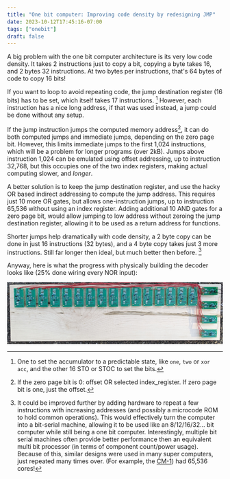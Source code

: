 ```yaml
---
title: "One bit computer: Improving code density by redesigning JMP"
date: 2023-10-12T17:45:16-07:00
tags: ["onebit"]
draft: false
---
```


A big problem with the one bit computer architecture is its very low code density.
It takes 2 instructions just to copy a bit, copying a byte takes 16, and 2 bytes 32 instructions.
At two bytes per instructions, that's 64 bytes of code to copy 16 bits!

If you want to loop to avoid repeating code, the jump destination register (16 bits) has to be set, which itself takes 17 instructions. [^1]
However, each instruction has a nice long address, if that was used instead, a jump could be done without any setup.

If the jump instruction jumps the computed memory address[^2], it can do both computed jumps and immediate jumps, depending on the zero page bit.
However, this limits immediate jumps to the first 1,024 instructions, which will be a problem for longer programs (over 2kB).
Jumps above instruction 1,024 can be emulated using offset addressing, up to instruction 32,768, but this occupies one of the two index registers, making actual computing slower, and *longer*.

A better solution is to keep the jump destination register, and use the hacky OR based indirect addressing to compute the jump address.
This requires just 10 more OR gates, but allows one-instruction jumps, up to instruction 65,536 without using an index register.
Adding additional 10 AND gates for a zero page bit, would allow jumping to low address without zeroing the jump destination register, allowing it to be used as a return address for functions.

Shorter jumps help dramatically with code density, a 2 byte copy can be done in just 16 instructions (32 bytes), and a 4 byte copy takes just 3 more instructions.
Still far longer then ideal, but much better then before. [^3]

Anyway, here is what the progress with physically building the decoder looks like (25% done wiring every NOR input):

![A board holding a partially assembled 4-16 decoder](progress.jpg)

[^1]: One to set the accumulator to a predictable state, like `one`, `two` or `xor acc`, and the other 16 STO or STOC to set the bits.

[^2]:
	If the zero page bit is 0: offset OR selected index\_register. If zero page bit is one, just the offset.

[^3]:
	It could be improved further by adding hardware to repeat a few instructions with increasing addresses (and possibly a microcode ROM to hold common operations).
	This would effectively turn the computer into a bit-serial machine, allowing it to be used like an 8/12/16/32... bit computer while still being a one bit computer.
	Interestingly, multiple bit serial machines often provide better performance then an equivalent multi bit processor (in terms of component count/power usage).
	Because of this, similar designs were used in many super computers, just repeated many times over. (For example, the [CM-1](https://en.wikipedia.org/wiki/Connection_Machine)) had 65,536 cores!
	
	
